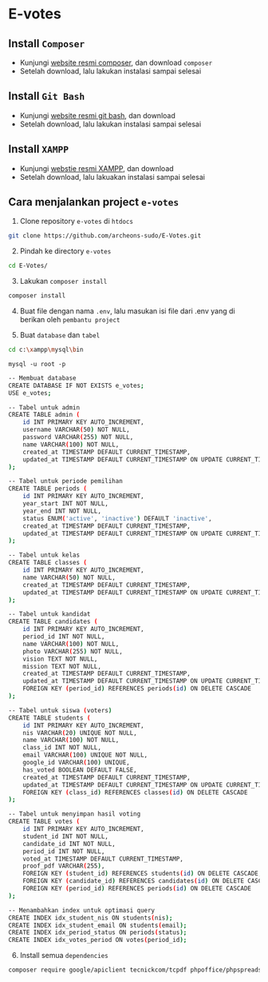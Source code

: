# E-votes

## Install `Composer`

- Kunjungi [website resmi composer](https://getcomposer.org/download/), dan download `composer`
- Setelah download, lalu lakukan instalasi sampai selesai

## Install `Git Bash`
- Kunjungi [website resmi git bash](https://git-scm.com/downloads), dan download
- Setelah download, lalu lakukan instalasi sampai selesai

## Install `XAMPP`
- Kunjungi [webstie resmi XAMPP](https://www.apachefriends.org/download.html), dan download
- Setelah download, lalu lakuakan instalasi sampai selesai

## Cara menjalankan project `e-votes`

1. Clone repository `e-votes` di `htdocs`

```bash
git clone https://github.com/archeons-sudo/E-Votes.git
```

2. Pindah ke directory `e-votes`

```bash
cd E-Votes/
```

3. Lakukan `composer install`
    
```bash
composer install
```

4. Buat file dengan nama `.env`, lalu masukan isi file dari .env yang di berikan oleh `pembantu project`

5. Buat `database` dan `tabel`

```bash
cd c:\xampp\mysql\bin
```

```
mysql -u root -p
```


```bash
-- Membuat database
CREATE DATABASE IF NOT EXISTS e_votes;
USE e_votes;

-- Tabel untuk admin
CREATE TABLE admin (
    id INT PRIMARY KEY AUTO_INCREMENT,
    username VARCHAR(50) NOT NULL,
    password VARCHAR(255) NOT NULL,
    name VARCHAR(100) NOT NULL,
    created_at TIMESTAMP DEFAULT CURRENT_TIMESTAMP,
    updated_at TIMESTAMP DEFAULT CURRENT_TIMESTAMP ON UPDATE CURRENT_TIMESTAMP
);

-- Tabel untuk periode pemilihan
CREATE TABLE periods (
    id INT PRIMARY KEY AUTO_INCREMENT,
    year_start INT NOT NULL,
    year_end INT NOT NULL,
    status ENUM('active', 'inactive') DEFAULT 'inactive',
    created_at TIMESTAMP DEFAULT CURRENT_TIMESTAMP,
    updated_at TIMESTAMP DEFAULT CURRENT_TIMESTAMP ON UPDATE CURRENT_TIMESTAMP
);

-- Tabel untuk kelas
CREATE TABLE classes (
    id INT PRIMARY KEY AUTO_INCREMENT,
    name VARCHAR(50) NOT NULL,
    created_at TIMESTAMP DEFAULT CURRENT_TIMESTAMP,
    updated_at TIMESTAMP DEFAULT CURRENT_TIMESTAMP ON UPDATE CURRENT_TIMESTAMP
);

-- Tabel untuk kandidat
CREATE TABLE candidates (
    id INT PRIMARY KEY AUTO_INCREMENT,
    period_id INT NOT NULL,
    name VARCHAR(100) NOT NULL,
    photo VARCHAR(255) NOT NULL,
    vision TEXT NOT NULL,
    mission TEXT NOT NULL,
    created_at TIMESTAMP DEFAULT CURRENT_TIMESTAMP,
    updated_at TIMESTAMP DEFAULT CURRENT_TIMESTAMP ON UPDATE CURRENT_TIMESTAMP,
    FOREIGN KEY (period_id) REFERENCES periods(id) ON DELETE CASCADE
);

-- Tabel untuk siswa (voters)
CREATE TABLE students (
    id INT PRIMARY KEY AUTO_INCREMENT,
    nis VARCHAR(20) UNIQUE NOT NULL,
    name VARCHAR(100) NOT NULL,
    class_id INT NOT NULL,
    email VARCHAR(100) UNIQUE NOT NULL,
    google_id VARCHAR(100) UNIQUE,
    has_voted BOOLEAN DEFAULT FALSE,
    created_at TIMESTAMP DEFAULT CURRENT_TIMESTAMP,
    updated_at TIMESTAMP DEFAULT CURRENT_TIMESTAMP ON UPDATE CURRENT_TIMESTAMP,
    FOREIGN KEY (class_id) REFERENCES classes(id) ON DELETE CASCADE
);

-- Tabel untuk menyimpan hasil voting
CREATE TABLE votes (
    id INT PRIMARY KEY AUTO_INCREMENT,
    student_id INT NOT NULL,
    candidate_id INT NOT NULL,
    period_id INT NOT NULL,
    voted_at TIMESTAMP DEFAULT CURRENT_TIMESTAMP,
    proof_pdf VARCHAR(255),
    FOREIGN KEY (student_id) REFERENCES students(id) ON DELETE CASCADE,
    FOREIGN KEY (candidate_id) REFERENCES candidates(id) ON DELETE CASCADE,
    FOREIGN KEY (period_id) REFERENCES periods(id) ON DELETE CASCADE
);

-- Menambahkan index untuk optimasi query
CREATE INDEX idx_student_nis ON students(nis);
CREATE INDEX idx_student_email ON students(email);
CREATE INDEX idx_period_status ON periods(status);
CREATE INDEX idx_votes_period ON votes(period_id);
```

6. Install semua `dependencies`

```bash
composer require google/apiclient tecnickcom/tcpdf phpoffice/phpspreadsheet --ignore-platform-req=ext-gd --with-all-dependencies
```